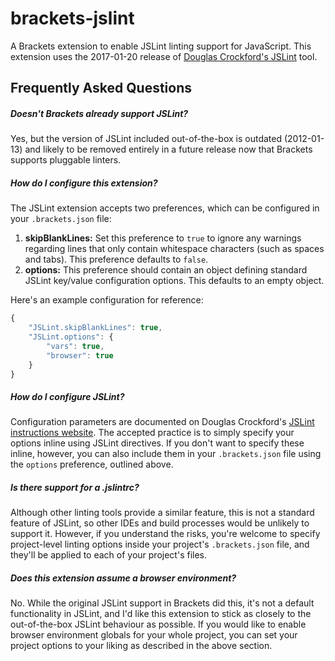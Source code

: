 brackets-jslint
===============

A Brackets extension to enable JSLint linting support for JavaScript. This extension uses the 2017-01-20 release of [Douglas Crockford's JSLint](http://www.jslint.com/) tool.

Frequently Asked Questions
--------------------------

##### Doesn't Brackets already support JSLint?
Yes, but the version of JSLint included out-of-the-box is outdated (2012-01-13) and likely to be removed entirely in a future release now that Brackets supports pluggable linters.

##### How do I configure this extension?
The JSLint extension accepts two preferences, which can be configured in your `.brackets.json` file:

1. **skipBlankLines:** Set this preference to `true` to ignore any warnings regarding lines that only contain whitespace characters (such as spaces and tabs). This preference defaults to `false`.
2. **options:** This preference should contain an object defining standard JSLint key/value configuration options. This defaults to an empty object.

Here's an example configuration for reference:
```javascript
{
    "JSLint.skipBlankLines": true,
    "JSLint.options": {
        "vars": true,
        "browser": true
    }
}
```

##### How do I configure JSLint?
Configuration parameters are documented on Douglas Crockford's [JSLint instructions website](http://www.jslint.com/lint.html). The accepted practice is to simply specify your options inline using JSLint directives. If you don't want to specify these inline, however, you can also include them in your `.brackets.json` file using the `options` preference, outlined above.

##### Is there support for a .jslintrc?
Although other linting tools provide a similar feature, this is not a standard feature of JSLint, so other IDEs and build processes would be unlikely to support it. However, if you understand the risks, you're welcome to specify project-level linting options inside your project's `.brackets.json` file, and they'll be applied to each of your project's files.

##### Does this extension assume a browser environment?
No. While the original JSLint support in Brackets did this, it's not a default functionality in JSLint, and I'd like this extension to stick as closely to the out-of-the-box JSLint behaviour as possible. If you would like to enable browser environment globals for your whole project, you can set your project options to your liking as described in the above section.